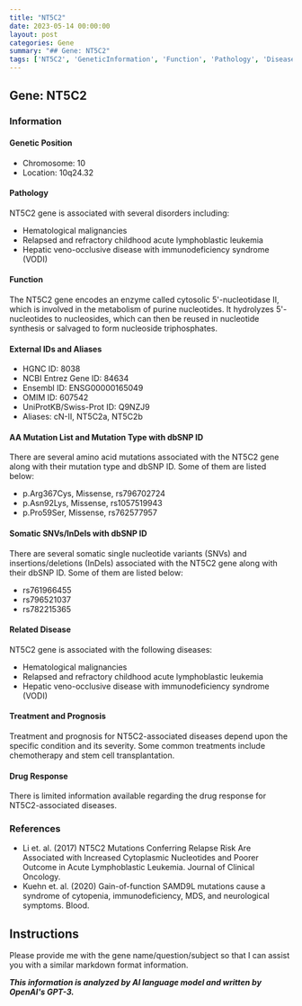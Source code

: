 ```yaml
---
title: "NT5C2"
date: 2023-05-14 00:00:00
layout: post
categories: Gene
summary: "## Gene: NT5C2"
tags: ['NT5C2', 'GeneticInformation', 'Function', 'Pathology', 'Disease', 'Mutation', 'Treatment', 'DrugResponse']
---
```


## Gene: NT5C2

### Information

#### Genetic Position
- Chromosome: 10
- Location: 10q24.32

#### Pathology
NT5C2 gene is associated with several disorders including:
- Hematological malignancies
- Relapsed and refractory childhood acute lymphoblastic leukemia
- Hepatic veno-occlusive disease with immunodeficiency syndrome (VODI)

#### Function
The NT5C2 gene encodes an enzyme called cytosolic 5'-nucleotidase II, which is involved in the metabolism of purine nucleotides. It hydrolyzes 5'-nucleotides to nucleosides, which can then be reused in nucleotide synthesis or salvaged to form nucleoside triphosphates.

#### External IDs and Aliases
- HGNC ID: 8038
- NCBI Entrez Gene ID: 84634
- Ensembl ID: ENSG00000165049
- OMIM ID: 607542
- UniProtKB/Swiss-Prot ID: Q9NZJ9
- Aliases: cN-II, NT5C2a, NT5C2b

#### AA Mutation List and Mutation Type with dbSNP ID
There are several amino acid mutations associated with the NT5C2 gene along with their mutation type and dbSNP ID. Some of them are listed below:
- p.Arg367Cys, Missense, rs796702724
- p.Asn92Lys, Missense, rs1057519943
- p.Pro59Ser, Missense, rs762577957

#### Somatic SNVs/InDels with dbSNP ID
There are several somatic single nucleotide variants (SNVs) and insertions/deletions (InDels) associated with the NT5C2 gene along with their dbSNP ID. Some of them are listed below:
- rs761966455
- rs796521037
- rs782215365

#### Related Disease
NT5C2 gene is associated with the following diseases:
- Hematological malignancies
- Relapsed and refractory childhood acute lymphoblastic leukemia
- Hepatic veno-occlusive disease with immunodeficiency syndrome (VODI)

#### Treatment and Prognosis
Treatment and prognosis for NT5C2-associated diseases depend upon the specific condition and its severity. Some common treatments include chemotherapy and stem cell transplantation.

#### Drug Response
There is limited information available regarding the drug response for NT5C2-associated diseases.

### References
- Li et. al. (2017) NT5C2 Mutations Conferring Relapse Risk Are Associated with Increased Cytoplasmic Nucleotides and Poorer Outcome in Acute Lymphoblastic Leukemia. Journal of Clinical Oncology.
- Kuehn et. al. (2020) Gain-of-function SAMD9L mutations cause a syndrome of cytopenia, immunodeficiency, MDS, and neurological symptoms. Blood. 

## Instructions
Please provide me with the gene name/question/subject so that I can assist you with a similar markdown format information.

**_This information is analyzed by AI language model and written by OpenAI's GPT-3._**